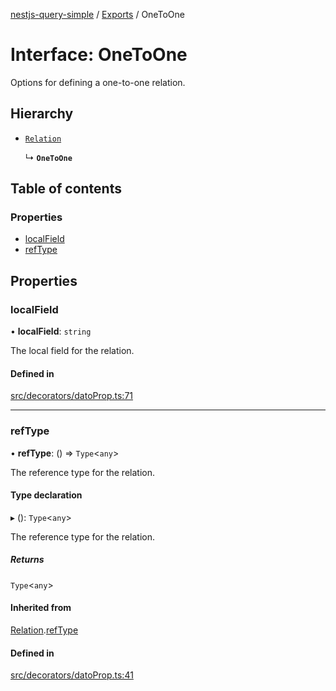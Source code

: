 [nestjs-query-simple](../README.md) / [Exports](../modules.md) / OneToOne

# Interface: OneToOne

Options for defining a one-to-one relation.

## Hierarchy

- [`Relation`](Relation.md)

  ↳ **`OneToOne`**

## Table of contents

### Properties

- [localField](OneToOne.md#localfield)
- [refType](OneToOne.md#reftype)

## Properties

### localField

• **localField**: `string`

The local field for the relation.

#### Defined in

[src/decorators/datoProp.ts:71](https://github.com/choresh/nestjs-query-simple/blob/d4bd01f/packages/nestjs-query-simple/src/decorators/datoProp.ts#L71)

___

### refType

• **refType**: () => `Type`\<`any`\>

The reference type for the relation.

#### Type declaration

▸ (): `Type`\<`any`\>

The reference type for the relation.

##### Returns

`Type`\<`any`\>

#### Inherited from

[Relation](Relation.md).[refType](Relation.md#reftype)

#### Defined in

[src/decorators/datoProp.ts:41](https://github.com/choresh/nestjs-query-simple/blob/d4bd01f/packages/nestjs-query-simple/src/decorators/datoProp.ts#L41)
